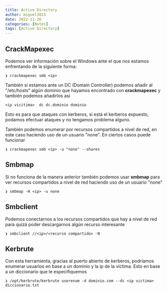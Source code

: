 ```yaml
---
title: Active Directory
author: miguel3023
date: 2022-12-26
categories: [Notes]
tags: [Active Directory]
---
```

## CrackMapexec

Podemos ver información sobre el Windows ante el que nos estamos enfrentando de la siguiente forma:

```
❯ crackmapexec smb <ip>
```

También si estamos ante un DC (Domain Controller) podemos añadir al "/etc/hosts" algún dominio que hayamos encontrado con **crackmapexec** y también podemos añadirlos así

```
<ip vicitima>  dc dc.dominio dominio
```

Esto es para que ataques con kerberos, si está el kerberos expuesto, podamos efectuar ataques y no tengamos problema alguno.

También podemos enumerar por recursos compartidos a nivel de red, en este caso haciendo uso de un usuario "none". En ciertos casos puede funcionar

```
❯ crackmapexec smb <ip> -u "none" --shares
```

## Smbmap

Si no funciona de la manera anterior también podemos usar **smbmap** para ver recursos compartidos a nivel de red haciendo uso de un usuario "none"

```
❯ smbmap -H <ip> -u none
```

## Smbclient

Podemos conectarnos a los recursos compartidos que hay a nivel de red para quizá poder descargarnos algún recurso interesante 

```
❯ smbclient //<ip>/<recurso compartido> -N
```


## Kerbrute

Con esta herramienta, gracias al puerto abierto de kerberos, podríamos enumerar usuarios en base a un dominio y la ip de la víctima. Esto en base a un diccionario que le especifiquemos 

```
❯ /opt/kerbrute/kerbrute userenum -d dominio.com --dc <ip victima> diccionario.txt
```

